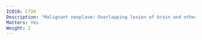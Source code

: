 ```yaml
---
ICD10: C728
Description: "Malignant neoplasm: Overlapping lesion of brain and other parts of central nervous system"
Matters: Yes
Weight: 2
---
```

